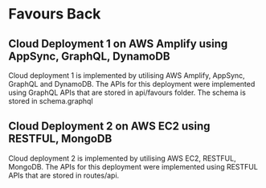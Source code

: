 # Favours Back


## Cloud Deployment 1 on AWS Amplify using AppSync, GraphQL, DynamoDB

Cloud deployment 1 is implemented by utilising AWS Amplify, AppSync, GraphQL and DynamoDB. The APIs for this deployment were implemented using GraphQL APIs that are stored in api/favours folder. The schema is stored in schema.graphql



## Cloud Deployment 2 on AWS EC2 using RESTFUL, MongoDB

Cloud deployment 2 is implemented by utilising AWS EC2, RESTFUL, MongoDB. The APIs for this deployment were implemented using RESTFUL APIs that are stored in routes/api. 
